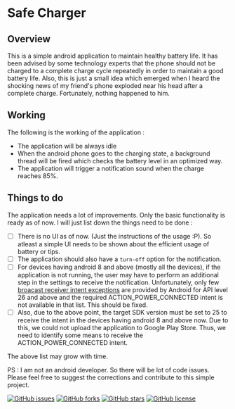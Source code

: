 # Safe Charger

## Overview
This is a simple android application to maintain healthy battery life. 
It has been advised by some technology experts that the phone should not be  charged to a complete charge cycle repeatedly in order to maintain a good battery life.
Also, this is just a small idea which emerged when I heard the shocking news of my friend's phone exploded near his head after a complete charge.
Fortunately, nothing happened to him.

## Working
The following is the working of the application : 
* The application will be always idle
* When the android phone goes to the charging state, a background thread will be fired which checks the battery level in an optimized way.
* The application will trigger a notification sound when the charge reaches 85%.

## Things to do
The application needs a lot of improvements. Only the basic functionality is ready as of now. I will just list down the things need to be done : 

- [ ] There is no UI as of now. (Just the instructions of the usage :P). So atleast a simple UI needs to be shown about the efficient usage of battery or tips.
- [ ] The application should also have a `turn-off` option for the notification.
- [ ] For devices having android 8 and above (mostly all the devices), if the application is not running, the user may have to perform an additional step in the settings to receive the notification. Unfortunately, only few [broacast receiver intent exceptions](https://developer.android.com/guide/components/broadcast-exceptions) are provided by Android for API level 26 and above and the required ACTION_POWER_CONNECTED intent is not available in that list. This should be fixed.
- [ ] Also, due to the above point, the target SDK version must be set to 25 to receive the intent in the devices having android 8 and above now. Due to this, we could not upload the application to Google Play Store. Thus, we need to identify some means to receive the ACTION_POWER_CONNECTED intent.

The above list may grow with time. 

PS : I am not an android developer. So there will be lot of code issues. Please feel free to suggest the corrections and contribute to this simple project.

[![GitHub issues](https://img.shields.io/github/issues/AswinChand97/SafeCharger)](https://github.com/AswinChand97/SafeCharger/issues)
[![GitHub forks](https://img.shields.io/github/forks/AswinChand97/SafeCharger)](https://github.com/AswinChand97/SafeCharger/network)
[![GitHub stars](https://img.shields.io/github/stars/AswinChand97/SafeCharger)](https://github.com/AswinChand97/SafeCharger/stargazers)
[![GitHub license](https://img.shields.io/github/license/AswinChand97/SafeCharger)](https://github.com/AswinChand97/SafeCharger/blob/master/LICENSE)




